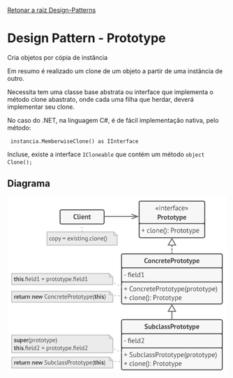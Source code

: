 ﻿[Retonar a raíz Design-Patterns](https://github.com/julianorinaldi/Design-Patterns)

# Design Pattern - Prototype

Cria objetos por cópia de instância

Em resumo é realizado um clone de um objeto a partir de uma instância de outro.

Necessita tem uma classe base abstrata ou interface que implementa o método clone abastrato, onde cada uma filha que herdar, deverá implementar seu clone.

No caso do .NET, na linguagem C#, é de fácil implementação nativa, pelo método:

```
 instancia.MemberwiseClone() as IInterface
```

Incluse, existe a interface `ICloneable` que contém um método `object Clone();`


## Diagrama
![](../../Image/PrototypeDiagrama.png)